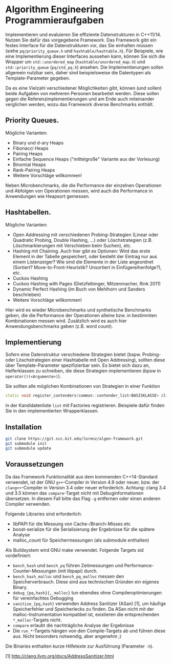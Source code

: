# Algorithm Engineering Programmieraufgaben

Implementieren und evaluieren Sie effiziente Datenstrukturen in C++11/14. Nutzen Sie dafür das vorgegebene Framework. Das Framework gibt ein festes Interface für die Datenstrukturen vor, das Sie einhalten müssen (siehe `pq/priority_queue.h` und `hashtable/hashtable.h`). Für Beispiele, wie eine Implementierung dieser Interfaces aussehen kann, können Sie sich die Wrapper um `std::unordered_map` (`hashtable/unordered_map.h`) und `std::priority_queue` (`pq/std_pq.h`) ansehen. Die Implementierungen sollen allgemein nutzbar sein, daher sind beispielsweise die Datentypen als Template-Parameter gegeben.

Da es eine Vielzahl verschiedener Möglichkeiten gibt, können (und sollen) beide Aufgaben von mehreren Personen bearbeitet werden. Diese sollen gegen die Referenzimplementierungen und am Ende auch miteinander verglichen werden, wozu das Framework diverse Benchmarks enthält.

## Priority Queues.
Mögliche Varianten:

- Binary und d-ary Heaps
- Fibonacci Heaps
- Pairing Heaps
- Einfache Sequence Heaps ("mittelgroße" Variante aus der Vorlesung)
- Binomial Heaps
- Rank-Pairing Heaps
- Weitere Vorschläge willkommen!

Neben Microbenchmarks, die die Performance der einzelnen Operationen und Abfolgen von Operationen messen, wird auch die Performance in Anwendungen wie Heapsort gemessen.

## Hashtabellen.
Mögliche Varianten:

- Open Addressing mit verschiedenen Probing-Strategien (Linear oder Quadratic Probing, Double Hashing, ...) oder Löschstrategien (z.B. Löschmarkierungen mit Verschieben beim Suchen), etc.
- Hashing mit Chaining. Auch hier gibt es Optionen: Wird das erste Element in der Tabelle gespeichert, oder besteht der Eintrag nur aus einem Listenzeiger? Wie sind die Elemente in der Liste angeordnet (Sortiert? Move-to-Front-Heuristik? Unsortiert in Einfügereihenfolge?), etc.
- Cuckoo Hashing
- Cuckoo Hashing with Pages (Dietzfelbinger, Mitzenmacher, Rink 2011)
- Dynamic Perfect Hashing (im Buch von Mehlhorn und Sanders beschrieben)
- Weitere Vorschläge willkommen!

Hier wird es wieder Microbenchmarks und synthetische Benchmarks geben, die die Performance der Operationen alleine bzw. in bestimmten Kombinationen messen wird. Zusätzlich wird es auch hier Anwendungsbenchmarks geben (z.B. word count).

## Implementierung

Sofern eine Datenstruktur verschiedene Strategien bietet (bspw. Probing- oder Löschstrategien einer Hashtabelle mit Open Addressing), sollten diese über Template-Parameter spezifizierbar sein. Es bietet sich dazu an, Helferklassen zu schreiben, die diese Strategien implementieren (bpsw in `operator()(<Argumente>)`).

Sie sollten alle möglichen Kombinationen von Strategien in einer Funktion

```c++
static void register_contenders(common::contender_list<BASISKLASSE> &list)
```

in der Kandidatenliste `list` mit Factories registrieren. Beispiele dafür finden Sie in den implementierten Wrapperklassen.

## Installation

```bash
git clone https://git.scc.kit.edu/lorenz/algen-framework.git
git submodule init
git submodule update
```

## Voraussetzungen

Da das Framework Funktionalität aus dem kommenden C++14-Standard verwendet, ist der GNU `g++`-Compiler in Version 4.9 oder neuer, bzw. der `clang++`-Compiler in Version 3.4 oder neuer erforderlich. Achtung: clang 3.4 und 3.5 können das `compare`-Target nicht mit Debuginformationen übersetzen. In diesem Fall bitte das Flag `-g` entfernen oder einen anderen Compiler verwenden.

Folgende Libraries sind erforderlich:

- libPAPI für die Messung von Cache-/Branch-Misses etc
- boost-serialize für die Serialisierung der Ergebnisse für die spätere Analyse
- malloc_count für Speichermessungen (als submodule enthalten)

Als Buildsystem wird GNU make verwendet. Folgende Targets sid vordefiniert:

- `bench_hash` und `bench_pq` führen Zeitmessungen und Performance-Counter-Messungen (mit libpapi) durch.
- `bench_hash_malloc` und `bench_pq_malloc` messen den Speicherverbrauch. Diese sind aus technischen Gründen ein eigenes Binary.
- `debug_{pq,hash}{,_malloc}` tun ebendies ohne Compileroptimierungen für vereinfachtes Debugging
- `sanitize_{pq,hash}` verwenden Address Sanitizer (ASan) [1], um häufige Speicherfehler und Speicherlecks zu finden. Da ASan nicht mit der malloc-Instrumentation kompatibel ist, existieren die entsprechenden `*_malloc`-Targets nicht.
- `compare` erlaubt die nachträgliche Analyse der Ergebnisse
- Die `run_*`-Targets hängen von den Compile-Targets ab und führen diese aus. Nicht besonders notwendig, aber angenehm ;)

Die Binaries enthalten kurze Hilfetexte zur Ausführung (Parameter `-h`).


[1] http://clang.llvm.org/docs/AddressSanitizer.html